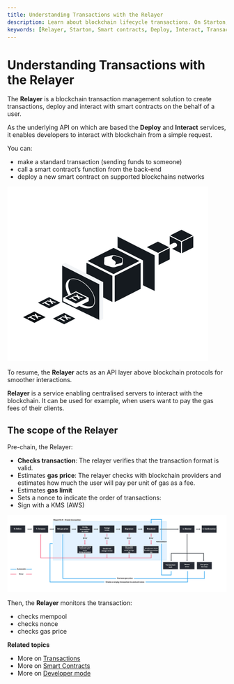 ```yaml
---
title: Understanding Transactions with the Relayer
description: Learn about blockchain lifecycle transactions. On Starton, the Relayer is a blockchain transaction management solution to create transactions, deploy and interact with smart contracts on the behalf of a user.
keywords: [Relayer, Starton, Smart contracts, Deploy, Interact, Transaction]
---
```


# Understanding Transactions with the Relayer

The **Relayer** is a blockchain transaction management solution to create transactions, deploy and interact with smart contracts on the behalf of a user.

As the underlying API on which are based the **Deploy** and **Interact** services, it enables developers to interact with blockchain from a simple request.

You can:
- make a standard transaction (sending funds to someone)
- call a smart contract’s function from the back-end
- deploy a new smart contract on supported blockchains networks

![Relayer](src/Relayer.png)

To resume, the **Relayer** acts as an API layer above blockchain protocols for smoother interactions.

**Relayer** is a service enabling centralised servers to interact with the blockchain. It can be used for example, when users want to pay the gas fees of their clients.

## The scope of the Relayer


Pre-chain, the Relayer:

- **Checks transaction**: The relayer verifies that the transaction format is valid.
- Estimates **gas price**: The relayer checks with blockchain providers and estimates how much the user will pay per unit of gas as a fee.
- Estimates **gas limit**  
- Sets a nonce to indicate the order of transactions:
- Sign with a KMS (AWS)

![Relayer prechain](src/schemaLight.jpg)

Then, the **Relayer** monitors the transaction:

- checks mempool
- checks nonce
- checks gas price



**Related topics**

- More on [Transactions](/Transactions/creating-a-transaction.mdx)
- More on [Smart Contracts](/Smart-contract/understanding-smart-contracts.md)
- More on [Developer mode](/Developer/Discovering-coding-interface.md)
